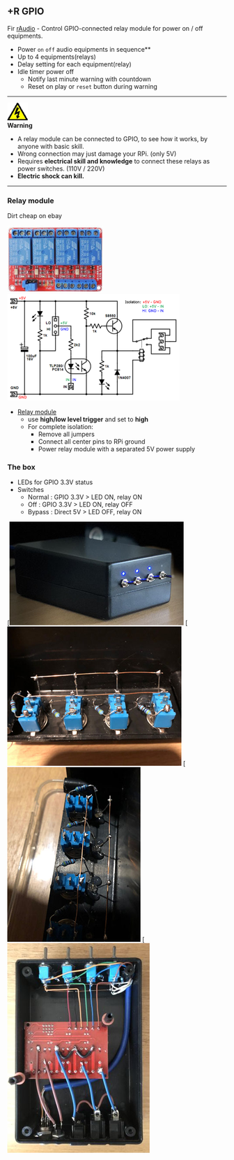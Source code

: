 +R GPIO
---
Fir [rAudio](https://github.com/rern/rAudio-1) - Control GPIO-connected relay module for power on / off equipments.
- Power `on` `off` audio equipments in sequence**
- Up to 4 equipments(relays)
- Delay setting for each equipment(relay)
- Idle timer power off
	- Notify last minute warning with countdown
	- Reset on play or `reset` button during warning

<hr>

![warning](https://github.com/rern/R_GPIO/blob/master/warning.png)  
**Warning**
- A relay module can be connected to GPIO, to see how it works, by anyone with basic skill.  
- Wrong connection may just damage your RPi. (only 5V)  
- Requires **electrical skill and knowledge** to connect these relays as power switches. (110V / 220V)  
- **Electric shock can kill.**  

<hr>

### Relay module
Dirt cheap on ebay

![relay](https://github.com/rern/R_GPIO/blob/master/relay.jpg)  ![relay](https://github.com/rern/R_GPIO/blob/master/relay_module_circuit.png)

- [Relay module](https://www.ebay.com/sch/i.html?_from=R40&_nkw=5V+4+Channel+Relay+Module+High%2FLow&_sacat=0&_sop=15)
    - use **high/low level trigger** and set to **high**
	- For complete isolation:
		- Remove all jumpers
		- Connect all center pins to RPi ground
		- Power relay module with a separated 5V power supply

### The box
- LEDs for GPIO 3.3V status
- Switches
	- Normal : GPIO 3.3V > LED ON, relay ON
	- Off : GPIO 3.3V > LED ON, relay OFF
	- Bypass : Direct 5V > LED OFF, relay ON
	
[![11](https://github.com/rern/R_GPIO/blob/master/11.jpg)
[![8](https://github.com/rern/R_GPIO/blob/master/08.jpg)
[![9](https://github.com/rern/R_GPIO/blob/master/09.jpg)
[![10](https://github.com/rern/R_GPIO/blob/master/10.jpg)
